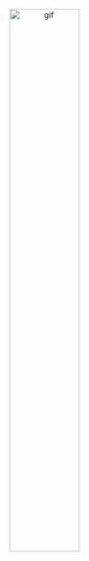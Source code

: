 <p align="center">
  <img src="https://media.tenor.com/uYP_Nkq8VPsAAAAd/coding-hello-world.gif" alt="gif" height="50%" width="50%" />
</p>
